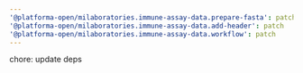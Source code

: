 ```yaml
---
'@platforma-open/milaboratories.immune-assay-data.prepare-fasta': patch
'@platforma-open/milaboratories.immune-assay-data.add-header': patch
'@platforma-open/milaboratories.immune-assay-data.workflow': patch
---
```


chore: update deps
